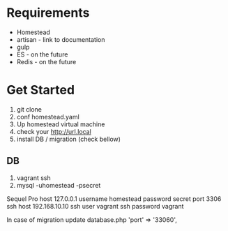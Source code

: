 # Requirements
- Homestead
- artisan - link to documentation
- gulp
- ES - on the future
- Redis - on the future

# Get Started
1. git clone
2. conf homestead.yaml
3. Up homestead virtual machine
4. check your http://url.local
5. install DB / migration (check bellow)

## DB
1. vagrant ssh
2. mysql -uhomestead -psecret

Sequel Pro
host 127.0.0.1
username homestead
password secret
port 3306
ssh host 192.168.10.10
ssh user vagrant
ssh password vagrant

In case of migration update database.php
'port'      => '33060',